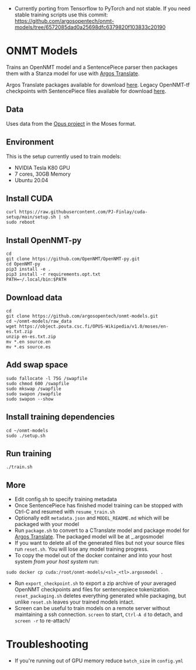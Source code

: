 * Currently porting from Tensorflow to PyTorch and not stable. If you need stable training scripts use this commit: https://github.com/argosopentech/onmt-models/tree/6572085dad0a25698dfc6379820f103833c20190


# ONMT Models

Trains an OpenNMT model and a SentencePiece parser then packages them with a Stanza model for use with [Argos Translate](https://github.com/argosopentech/argos-translate). 

Argos Translate packages available for download [here](https://drive.google.com/drive/folders/11wxM3Ze7NCgOk_tdtRjwet10DmtvFu3i). Legacy OpenNMT-tf checkpoints with SentencePiece files available for download [here](https://drive.google.com/drive/folders/1fE7I4QD_W5Ul_CQzBHppE17wd-KQ_XPq).

## Data
Uses data from the [Opus project](http://opus.nlpl.eu/) in the Moses format.

## Environment
This is the setup currently used to train models:
- NVIDIA Tesla K80 GPU
- 7 cores, 30GB Memory
- Ubuntu 20.04

## Install CUDA
```
curl https://raw.githubusercontent.com/PJ-Finlay/cuda-setup/main/setup.sh | sh
sudo reboot

```

## Install OpenNMT-py
```
cd
git clone https://github.com/OpenNMT/OpenNMT-py.git
cd OpenNMT-py
pip3 install -e .
pip3 install -r requirements.opt.txt
PATH=~/.local/bin:$PATH

```

## Download data
```
cd
git clone https://github.com/argosopentech/onmt-models.git
cd ~/onmt-models/raw_data
wget https://object.pouta.csc.fi/OPUS-Wikipedia/v1.0/moses/en-es.txt.zip
unzip en-es.txt.zip
mv *.en source.en
mv *.es source.es

```

## Add swap space
```
sudo fallocate -l 75G /swapfile
sudo chmod 600 /swapfile
sudo mkswap /swapfile
sudo swapon /swapfile
sudo swapon --show

```

## Install training dependencies
```
cd ~/onmt-models
sudo ./setup.sh

```

## Run training
```
./train.sh

```

## More
- Edit config.sh to specify training metadata
- Once SentencePiece has finished model training can be stopped with Ctrl-C and resumed with ```resume_train.sh```
- Optionally edit ```metadata.json``` and ```MODEL_README.md``` which will be packaged with your model
- Run ```package.sh``` to convert to a CTranslate model and package model for [Argos Translate](https://github.com/argosopentech/argos-translate). The packaged model will be at <sl>_<tl>.argosmodel
- If you want to delete all of the generated files but not your source files run ```reset.sh```. You will lose any model training progress.
- To copy the model out of the docker container and into your host system *from your host system* run:
```
sudo docker cp cuda:/root/onmt-models/<sl>_<tl>.argosmodel .
```
- Run ```export_checkpoint.sh``` to export a zip archive of your averaged OpenNMT checkpoints and files for sentencepiece tokenization. ```reset_packaging.sh``` deletes everything generated while packaging, but unlike ```reset.sh``` leaves your trained models intact.
- Screen can be useful to train models on a remote server without maintaining a ssh connection. `screen` to start, `Ctrl-A d` to detach, and `screen -r` to re-attach/

# Troubleshooting
- If you're running out of GPU memory reduce `batch_size` in `config.yml`

